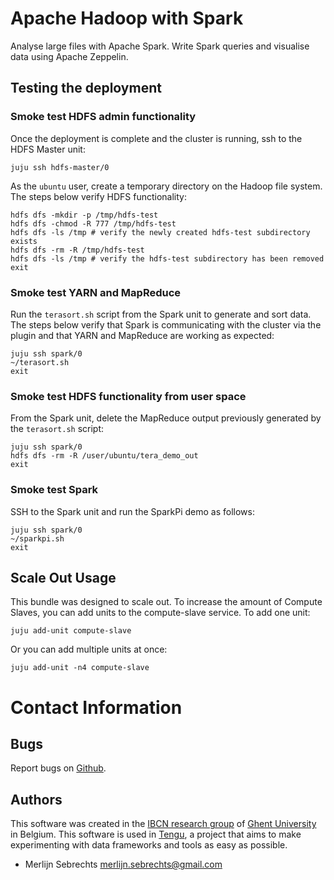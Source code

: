 # Apache Hadoop with Spark

Analyse large files with Apache Spark. Write Spark queries and visualise data using Apache Zeppelin.

## Testing the deployment

### Smoke test HDFS admin functionality
Once the deployment is complete and the cluster is running, ssh to the HDFS
Master unit:

    juju ssh hdfs-master/0

As the `ubuntu` user, create a temporary directory on the Hadoop file system.
The steps below verify HDFS functionality:

    hdfs dfs -mkdir -p /tmp/hdfs-test
    hdfs dfs -chmod -R 777 /tmp/hdfs-test
    hdfs dfs -ls /tmp # verify the newly created hdfs-test subdirectory exists
    hdfs dfs -rm -R /tmp/hdfs-test
    hdfs dfs -ls /tmp # verify the hdfs-test subdirectory has been removed
    exit

### Smoke test YARN and MapReduce
Run the `terasort.sh` script from the Spark unit to generate and sort data. The
steps below verify that Spark is communicating with the cluster via the plugin
and that YARN and MapReduce are working as expected:

    juju ssh spark/0
    ~/terasort.sh
    exit

### Smoke test HDFS functionality from user space
From the Spark unit, delete the MapReduce output previously generated by the
`terasort.sh` script:

    juju ssh spark/0
    hdfs dfs -rm -R /user/ubuntu/tera_demo_out
    exit

### Smoke test Spark
SSH to the Spark unit and run the SparkPi demo as follows:

    juju ssh spark/0
    ~/sparkpi.sh
    exit


## Scale Out Usage
This bundle was designed to scale out. To increase the amount of Compute
Slaves, you can add units to the compute-slave service. To add one unit:

    juju add-unit compute-slave

Or you can add multiple units at once:

    juju add-unit -n4 compute-slave

# Contact Information

## Bugs

Report bugs on [Github](https://github.com/IBCNServices/tengu-charms/issues).

## Authors

This software was created in the [IBCN research group](https://www.ibcn.intec.ugent.be/) of [Ghent University](http://www.ugent.be/en) in Belgium. This software is used in [Tengu](http://tengu.intec.ugent.be), a project that aims to make experimenting with data frameworks and tools as easy as possible.

 - Merlijn Sebrechts <merlijn.sebrechts@gmail.com>
